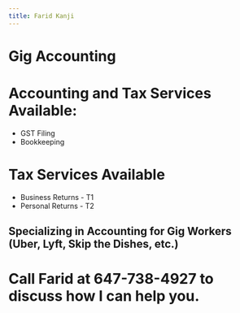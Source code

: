 ```yaml
---
title: Farid Kanji
---
```

# Gig Accounting

# Accounting and Tax Services Available:
-  GST Filing
-  Bookkeeping

# Tax Services Available
-  Business Returns - T1
-  Personal Returns - T2

## Specializing in Accounting for Gig Workers (Uber, Lyft, Skip the Dishes, etc.)

# Call Farid at 647-738-4927 to discuss how I can help you.
